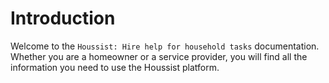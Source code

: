 # Introduction

Welcome to the `Houssist: Hire help for household tasks` documentation. Whether you are a homeowner or a service provider, you will find all the information you need to use the Houssist platform.

